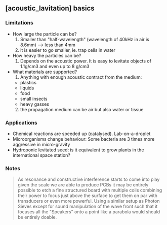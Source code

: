 ## [acoustic_lavitation] basics

### Limitations
* How large the particle can be?
  1. Smaller than "half-wavelength" (wavelength of 40kHz in air is 8.6mm) --> less than 4mm
  2. it is easier to go smaller, ie. trap cells in water
* How heavy the particles can be?
  1. Depends on the acoustic power. It is easy to levitate objects of 1.1g/cm3 and even up to 8 g/cm3
* What materials are supported?
  1. Anything with enough acoustic contract from the medium:
    - plastics
    - liquids
    - food
    - small insects
    - heavy gasses
  2. the propagation medium can be air but also water or tissue

### Applications
  * Chemical reactions are speeded up (catalysed). Lab-on-a-droplet
  * Microorganisms change behaviour: Some bacteria are 3 times more aggressive in micro-gravity
  * Hydroponic levitated seed: is it equivalent to grow plants in the international space station?



### Notes
>  As resonance and constructive interference starts to come into play given the scale we are able to produce PCBs it may be entirely possible to etch a fine structured board with multiple coils combining their power to focus just above the surface to get them on par with transducers or even more powerful. Using a similar setup as Photon Sieves except for sound manipulation of the wave front such that it focuses all the "Speakers" onto a point like a parabola would should be entirely doable.